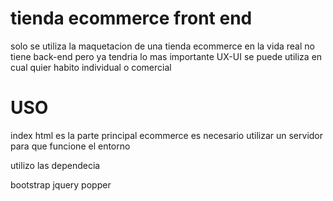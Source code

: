 # tienda ecommerce front end
 solo se utiliza la maquetacion de una tienda ecommerce en la vida real no tiene back-end pero ya tendria lo mas importante UX-UI
 se puede utiliza en cual quier habito individual o comercial
 
 # USO
 index html es la parte principal ecommerce es necesario utilizar un servidor para que funcione el entorno
 
 utilizo las dependecia 
 
 bootstrap
 jquery
 popper
  
